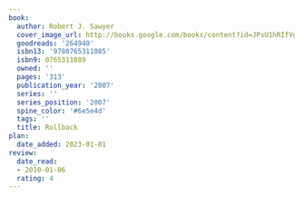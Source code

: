 ```yaml
---
book:
  author: Robert J. Sawyer
  cover_image_url: http://books.google.com/books/content?id=JPsU1hRIfVgC&printsec=frontcover&img=1&zoom=1&edge=curl&source=gbs_api
  goodreads: '264940'
  isbn13: '9780765311085'
  isbn9: 0765311089
  owned: ''
  pages: '313'
  publication_year: '2007'
  series: ''
  series_position: '2007'
  spine_color: '#6e5e4d'
  tags: ''
  title: Rollback
plan:
  date_added: 2023-01-01
review:
  date_read:
  - 2010-01-06
  rating: 4
---
```

